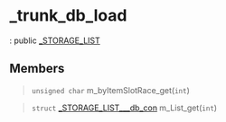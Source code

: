 # _trunk_db_load
: public [_STORAGE_LIST](lua/classes/_STORAGE_LIST.md)
 
## Members
 
> `unsigned char` m_byItemSlotRace_get(`int`)
 
> `struct` [_STORAGE_LIST___db_con](lua/classes/_STORAGE_LIST___db_con.md) m_List_get(`int`)
 
